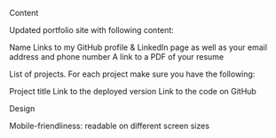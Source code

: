 Content

Updated portfolio site with following content:


Name
Links to my GitHub profile & LinkedIn page as well as your email address and phone number
A link to a PDF of your resume

List of projects. For each project make sure you have the following:


Project title
Link to the deployed version
Link to the code on GitHub



Design


Mobile-friendliness: readable on different screen sizes